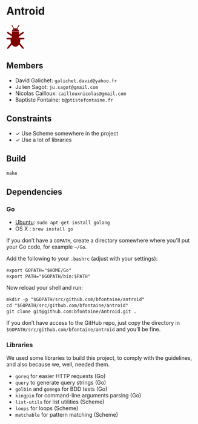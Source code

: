# Antroid

![logo](docs/images/antroid_64.png)

## Members

* David Galichet: `galichet.david@yahoo.fr`
* Julien Sagot: `ju.sagot@gmail.com`
* Nicolas Cailloux: `caillouxnicolas@gmail.com`
* Baptiste Fontaine: `b@ptistefontaine.fr`

## Constraints

* ✓ Use Scheme somewhere in the project
* ✓ Use a lot of libraries

## Build

    make

## Dependencies

### Go

* [Ubuntu](https://github.com/golang/go/wiki/Ubuntu): `sudo apt-get install golang`
* OS X : `brew install go`

If you don’t have a `GOPATH`, create a directory somewhere where you'll put
your Go code, for example `~/Go`.

Add the following to your `.bashrc` (adjust with your settings):

    export GOPATH="$HOME/Go"
    export PATH="$GOPATH/bin:$PATH"

Now reload your shell and run:

    mkdir -p "$GOPATH/src/github.com/bfontaine/antroid"
    cd "$GOPATH/src/github.com/bfontaine/antroid"
    git clone git@github.com:bfontaine/Antroid.git .

If you don’t have access to the GitHub repo, just copy the directory in
`$GOPATH/src/github.com/bfontaine/antroid` and you’ll be fine.

### Libraries

We used some libraries to build this project, to comply with the guidelines,
and also because we, well, needed them.

* `goreq` for easier HTTP requests (Go)
* `query` to generate query strings (Go)
* `golbin` and `gomega` for BDD tests (Go)
* `kingpin` for command-line arguments parsing (Go)
* `list-utils` for list utilities (Scheme)
* `loops` for loops (Scheme)
* `matchable` for pattern matching (Scheme)
